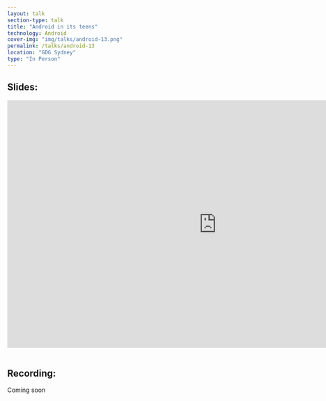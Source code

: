 ```yaml
---
layout: talk
section-type: talk
title: "Android in its teens"
technology: Android
cover-img: "img/talks/android-13.png"
permalink: /talks/android-13
location: "GDG Sydney"
type: "In Person"
---
```


## Slides:
<div class="talk-container">
    <iframe class="talk-iframe" src="https://docs.google.com/presentation/d/e/2PACX-1vSZBJlN-7_ckYICMhY-OgpPgiRkNTQni0Qr0AOqkqHZ8FX1q0LjEpxZmgfliF7CGtMa2f_Uk_hemwrf/embed?start=false&loop=false&delayms=3000" frameborder="0" width="960" height="569" allowfullscreen="true" mozallowfullscreen="true" webkitallowfullscreen="true"></iframe>
</div>
<br>

## Recording:
Coming soon